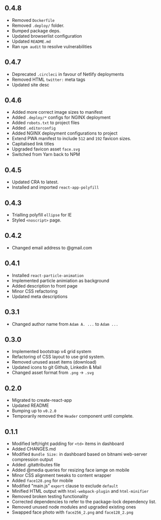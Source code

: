 ## 0.4.8

- Removed `Dockerfile`
- Removed `.deploy/` folder.
- Bumped package deps.
- Updated browserlist configuration
- Updated `README.md`
- Ran `npm audit` to resolve vulnerabilities

## 0.4.7

- Deprecated `.circleci` in favour of Netlify deployments
- Removed HTML `twitter:` meta tags
- Updated site desc

## 0.4.6

- Added more correct image sizes to manifest
- Added `.deploy/*` configs for NGINX deployment
- Added `robots.txt` to project files
- Added `.editorconfig`
- Added NGINX deployment configurations to project
- Extend PWA manifest to include `512` and `192` favicon sizes.
- Capitalised link titles
- Upgraded favicon asset `face.svg`
- Switched from Yarn back to NPM

## 0.4.5

- Updated CRA to latest.
- Installed and imported `react-app-polyfill`

## 0.4.3

- Trialling polyfill `ellipse` for IE
- Styled `<noscript>` page.

## 0.4.2

- Changed email address to @gmail.com

## 0.4.1


- Installed `react-particle-animation`
- Implemented particle animiation as background
- Added description to front page
- Minor CSS refactoring
- Updated meta descriptions

## 0.3.1

- Changed author name from `Adam A. ...` to `Adam ...`

## 0.3.0

- Implemented bootstrap v4 grid system
- Refactoring of CSS layout to use grid system.
- Removed unused asset items (download)
- Updated icons to git Github, Linkedin & Mail
- Changed asset format from `.png` -> `.svg`

## 0.2.0

- Migrated to create-react-app
- Updated README
- Bumping up to `v0.2.0`
- Temporarily removed the `Header` component until complete.

## 0.1.1

- Modified left/right padding for `<td>` items in dashboard
- Added CHANGES.md
- Modified `Bundle Size:` in dashboard based on bitnami web-server compression output
- Added .gitattributes file
- Added @media queries for resizing face iamge on mobile
- Minor CSS alignment tweaks to content wrapper
- Added `face128.png` for mobile
- Modified "main.js" `export` clause to exclude `default`
- Minified HTML output with `html-webpack-plugin` and `html-minifier`
- Removed broken testing functionality
- Corrected dependencies to refer to the package-lock dependency list.
- Removed unused node modules and upgraded existing ones
- Swapped face photo with `face256_2.png` and `face128_2.png`
